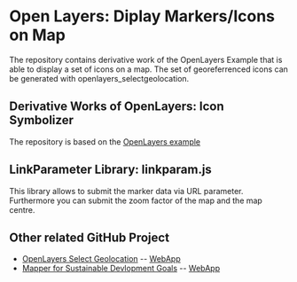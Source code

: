 # Open Layers: Diplay Markers/Icons on Map
The repository contains derivative work of the OpenLayers Example  that is able to display a set of icons on a map. The set of georeferrenced icons can be generated with openlayers_selectgeolocation.

## Derivative Works of OpenLayers: Icon Symbolizer
The repository is based on the [OpenLayers example](http://openlayers.org/en/latest/examples/icon.html)

## LinkParameter Library: linkparam.js
This library allows to submit the marker data via URL parameter. Furthermore you can submit the zoom factor of the map and the map centre.

## Other related GitHub Project
* [OpenLayers Select Geolocation](https://github.com/niebert/openlayer_selectlocation) -- [WebApp](https:/niebert.github.io/openlayer_selectlocation) 
* [Mapper for Sustainable Devlopment Goals](https://github.com/niebert/Mapper4SDG) -- [WebApp](https:/niebert.github.io/Mapper4SDG)
